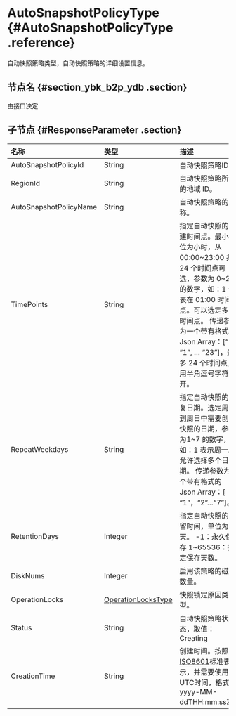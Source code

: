# AutoSnapshotPolicyType {#AutoSnapshotPolicyType .reference}

自动快照策略类型，自动快照策略的详细设置信息。

## 节点名 {#section_ybk_b2p_ydb .section}

由接口决定

## 子节点 {#ResponseParameter .section}

|名称|类型|描述|
|:-|:-|:-|
|AutoSnapshotPolicyId|String|自动快照策略ID。|
|RegionId|String|自动快照策略所属的地域 ID。|
|AutoSnapshotPolicyName|String|自动快照策略的名称。|
|TimePoints|String|指定自动快照的创建时间点。最小单位为小时，从 00:00~23:00 共 24 个时间点可选，参数为 0~23 的数字，如：1 代表在 01:00 时间点。可以选定多个时间点。 传递参数为一个带有格式的 Json Array：\[“0”, “1”, … “23”\]，最多 24 个时间点，用半角逗号字符隔开。|
|RepeatWeekdays|String|指定自动快照的重复日期。选定周一到周日中需要创建快照的日期，参数为1~7 的数字，如：1 表示周一。允许选择多个日期。 传递参数为一个带有格式的 Json Array：\[ “1”，“2”…“7”\]。|
|RetentionDays|Integer|指定自动快照的保留时间，单位为天。 -1：永久保存 1~65536：指定保存天数。|
|DiskNums|Integer|启用该策略的磁盘数量。|
|OperationLocks|[OperationLocksType](cn.zh-CN/API参考/数据类型/OperationLocksType.md#)|快照锁定原因类型。|
|Status|String|自动快照策略状态，取值：Creating | Available。|
|CreationTime|String|创建时间。按照[ISO8601](../cn.zh-CN/API参考/附录/时间格式.md#)标准表示，并需要使用UTC时间，格式为yyyy-MM-ddTHH:mm:ssZ。|

